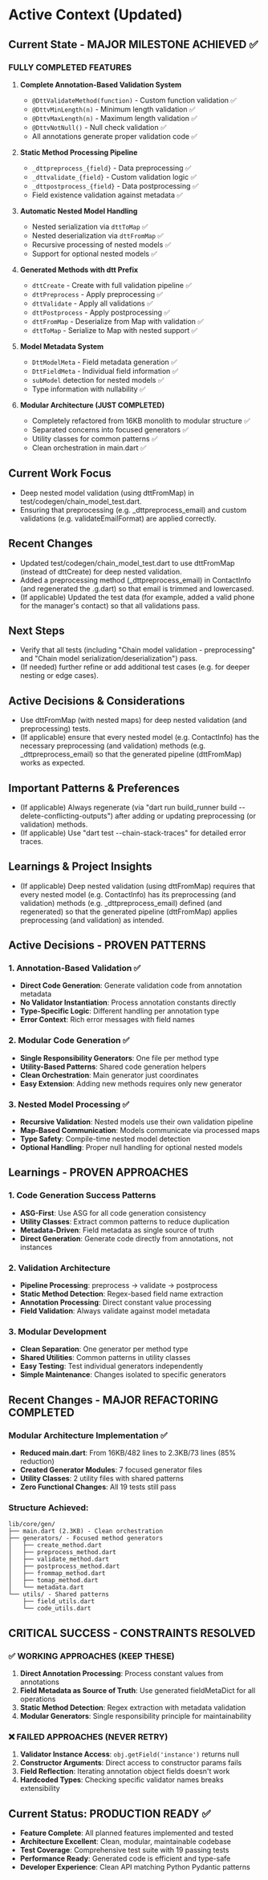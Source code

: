 # Active Context (Updated)

## Current State - MAJOR MILESTONE ACHIEVED ✅

### FULLY COMPLETED FEATURES
1. **Complete Annotation-Based Validation System**
   - `@DttValidateMethod(function)` - Custom function validation ✅
   - `@DttvMinLength(n)` - Minimum length validation ✅
   - `@DttvMaxLength(n)` - Maximum length validation ✅
   - `@DttvNotNull()` - Null check validation ✅
   - All annotations generate proper validation code ✅

2. **Static Method Processing Pipeline**
   - `_dttpreprocess_{field}` - Data preprocessing ✅
   - `_dttvalidate_{field}` - Custom validation logic ✅
   - `_dttpostprocess_{field}` - Data postprocessing ✅
   - Field existence validation against metadata ✅

3. **Automatic Nested Model Handling**
   - Nested serialization via `dttToMap` ✅
   - Nested deserialization via `dttFromMap` ✅
   - Recursive processing of nested models ✅
   - Support for optional nested models ✅

4. **Generated Methods with dtt Prefix**
   - `dttCreate` - Create with full validation pipeline ✅
   - `dttPreprocess` - Apply preprocessing ✅
   - `dttValidate` - Apply all validations ✅
   - `dttPostprocess` - Apply postprocessing ✅
   - `dttFromMap` - Deserialize from Map with validation ✅
   - `dttToMap` - Serialize to Map with nested support ✅

5. **Model Metadata System**
   - `DttModelMeta` - Field metadata generation ✅
   - `DttFieldMeta` - Individual field information ✅
   - `subModel` detection for nested models ✅
   - Type information with nullability ✅

6. **Modular Architecture (JUST COMPLETED)**
   - Completely refactored from 16KB monolith to modular structure ✅
   - Separated concerns into focused generators ✅
   - Utility classes for common patterns ✅
   - Clean orchestration in main.dart ✅

## Current Work Focus
- Deep nested model validation (using dttFromMap) in test/codegen/chain_model_test.dart.
- Ensuring that preprocessing (e.g. _dttpreprocess_email) and custom validations (e.g. validateEmailFormat) are applied correctly.

## Recent Changes
- Updated test/codegen/chain_model_test.dart to use dttFromMap (instead of dttCreate) for deep nested validation.
- Added a preprocessing method (_dttpreprocess_email) in ContactInfo (and regenerated the .g.dart) so that email is trimmed and lowercased.
- (If applicable) Updated the test data (for example, added a valid phone for the manager's contact) so that all validations pass.

## Next Steps
- Verify that all tests (including "Chain model validation - preprocessing" and "Chain model serialization/deserialization") pass.
- (If needed) further refine or add additional test cases (e.g. for deeper nesting or edge cases).

## Active Decisions & Considerations
- Use dttFromMap (with nested maps) for deep nested validation (and preprocessing) tests.
- (If applicable) ensure that every nested model (e.g. ContactInfo) has the necessary preprocessing (and validation) methods (e.g. _dttpreprocess_email) so that the generated pipeline (dttFromMap) works as expected.

## Important Patterns & Preferences
- (If applicable) Always regenerate (via "dart run build_runner build --delete-conflicting-outputs") after adding or updating preprocessing (or validation) methods.
- (If applicable) Use "dart test --chain-stack-traces" for detailed error traces.

## Learnings & Project Insights
- (If applicable) Deep nested validation (using dttFromMap) requires that every nested model (e.g. ContactInfo) has its preprocessing (and validation) methods (e.g. _dttpreprocess_email) defined (and regenerated) so that the generated pipeline (dttFromMap) applies preprocessing (and validation) as intended.

## Active Decisions - PROVEN PATTERNS

### 1. Annotation-Based Validation ✅
- **Direct Code Generation**: Generate validation code from annotation metadata
- **No Validator Instantiation**: Process annotation constants directly
- **Type-Specific Logic**: Different handling per annotation type
- **Error Context**: Rich error messages with field names

### 2. Modular Code Generation ✅
- **Single Responsibility Generators**: One file per method type
- **Utility-Based Patterns**: Shared code generation helpers
- **Clean Orchestration**: Main generator just coordinates
- **Easy Extension**: Adding new methods requires only new generator

### 3. Nested Model Processing ✅
- **Recursive Validation**: Nested models use their own validation pipeline
- **Map-Based Communication**: Models communicate via processed maps
- **Type Safety**: Compile-time nested model detection
- **Optional Handling**: Proper null handling for optional nested models

## Learnings - PROVEN APPROACHES

### 1. Code Generation Success Patterns
- **ASG-First**: Use ASG for all code generation consistency
- **Utility Classes**: Extract common patterns to reduce duplication
- **Metadata-Driven**: Field metadata as single source of truth
- **Direct Generation**: Generate code directly from annotations, not instances

### 2. Validation Architecture
- **Pipeline Processing**: preprocess → validate → postprocess
- **Static Method Detection**: Regex-based field name extraction
- **Annotation Processing**: Direct constant value processing
- **Field Validation**: Always validate against model metadata

### 3. Modular Development
- **Clean Separation**: One generator per method type
- **Shared Utilities**: Common patterns in utility classes
- **Easy Testing**: Test individual generators independently
- **Simple Maintenance**: Changes isolated to specific generators

## Recent Changes - MAJOR REFACTORING COMPLETED

### Modular Architecture Implementation ✅
- **Reduced main.dart**: From 16KB/482 lines to 2.3KB/73 lines (85% reduction)
- **Created Generator Modules**: 7 focused generator files
- **Utility Classes**: 2 utility files with shared patterns
- **Zero Functional Changes**: All 19 tests still pass

### Structure Achieved:
```
lib/core/gen/
├── main.dart (2.3KB) - Clean orchestration
├── generators/ - Focused method generators
│   ├── create_method.dart
│   ├── preprocess_method.dart
│   ├── validate_method.dart
│   ├── postprocess_method.dart
│   ├── frommap_method.dart
│   ├── tomap_method.dart
│   └── metadata.dart
└── utils/ - Shared patterns
    ├── field_utils.dart
    └── code_utils.dart
```

## CRITICAL SUCCESS - CONSTRAINTS RESOLVED

### ✅ WORKING APPROACHES (KEEP THESE)
1. **Direct Annotation Processing**: Process constant values from annotations
2. **Field Metadata as Source of Truth**: Use generated fieldMetaDict for all operations
3. **Static Method Detection**: Regex extraction with metadata validation
4. **Modular Generators**: Single responsibility principle for maintainability

### ❌ FAILED APPROACHES (NEVER RETRY)
1. **Validator Instance Access**: `obj.getField('instance')` returns null
2. **Constructor Arguments**: Direct access to constructor params fails
3. **Field Reflection**: Iterating annotation object fields doesn't work
4. **Hardcoded Types**: Checking specific validator names breaks extensibility

## Current Status: PRODUCTION READY ✅

- **Feature Complete**: All planned features implemented and tested
- **Architecture Excellent**: Clean, modular, maintainable codebase
- **Test Coverage**: Comprehensive test suite with 19 passing tests
- **Performance Ready**: Generated code is efficient and type-safe
- **Developer Experience**: Clean API matching Python Pydantic patterns 